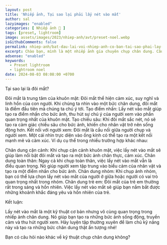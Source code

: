 ```yaml
---
layout: post
title: 'Nhiếp ảnh, Tại sao lại phải lấy nét vào mắt'
author: sal
lazyimages: "enabled"
categories: [ Nhiếp ảnh 📸 ]
tags: [preset, lightroom]
image: assets/images/2023/nhiep-anh/avt/preset-noel.webp
isGithubComments: false
permalink: nhiep-anh/bat-dau-lai-voi-nhiep-anh-co-ban-tai-sao-phai-lay-net-vao-mat
excerpt: Chào bạn, mình là một nhiếp ảnh gia chuyên chụp chân dung. Câu hỏi của bạn rất hay, vì đôi mắt chính là cửa sổ tâm hồn. Khi chụp ảnh chân dung, việc lấy nét vào mắt sẽ giúp bức ảnh trở nên sống động, truyền cảm và thu hút người xem hơn.
adsense: "enabled"
keywords:
  - Preset lightroom
  - lightroom noel
date: 2024-08-03 08:08:00 +0700
---
```



Tại sao lại là đôi mắt?

Đôi mắt là trung tâm của khuôn mặt: Đôi mắt thể hiện cảm xúc, suy nghĩ và linh hồn của con người. Khi chúng ta nhìn vào một bức chân dung, đôi mắt là điểm đầu tiên mà chúng ta chú ý tới.
Tạo điểm nhấn: Lấy nét vào mắt giúp tạo ra điểm nhấn cho bức ảnh, thu hút sự chú ý của người xem vào phần quan trọng nhất của khuôn mặt.
Tạo chiều sâu: Khi đôi mắt sắc nét, nó sẽ tạo ra cảm giác chiều sâu cho bức ảnh, khiến cho nhân vật trở nên sống động hơn.
Kết nối với người xem: Đôi mắt là cầu nối giữa người chụp và người xem. Một cái nhìn trực diện vào ống kính có thể tạo ra một kết nối mạnh mẽ và cảm xúc.
Ví dụ cụ thể trong nhiều trường hợp khác nhau:

Chân dung cận cảnh: Khi chụp cận cảnh khuôn mặt, việc lấy nét vào mắt sẽ giúp làm nổi bật đôi mắt và tạo ra một bức ảnh chân thực, cảm xúc.
Chân dung toàn thân: Ngay cả khi chụp toàn thân, việc lấy nét vào mắt vẫn là điều quan trọng. Nó giúp người xem tập trung vào biểu cảm của nhân vật và tạo ra một điểm nhấn cho bức ảnh.
Chân dung nhóm: Khi chụp ảnh nhóm, bạn có thể lựa chọn lấy nét vào mắt của người ở giữa hoặc người có vai trò quan trọng nhất trong nhóm.
Chân dung trẻ em: Đôi mắt của trẻ em thường rất trong sáng và hồn nhiên. Việc lấy nét vào mắt sẽ giúp bạn nắm bắt được những khoảnh khắc đáng yêu và hồn nhiên của trẻ.

Kết luận:

Lấy nét vào mắt là một kỹ thuật cơ bản nhưng vô cùng quan trọng trong nhiếp ảnh chân dung. Nó giúp bạn tạo ra những bức ảnh sống động, truyền cảm và thu hút người xem. Hãy luyện tập thường xuyên để làm chủ kỹ năng này và tạo ra những bức chân dung thật ấn tượng nhé!

Bạn có câu hỏi nào khác về kỹ thuật chụp chân dung không?


